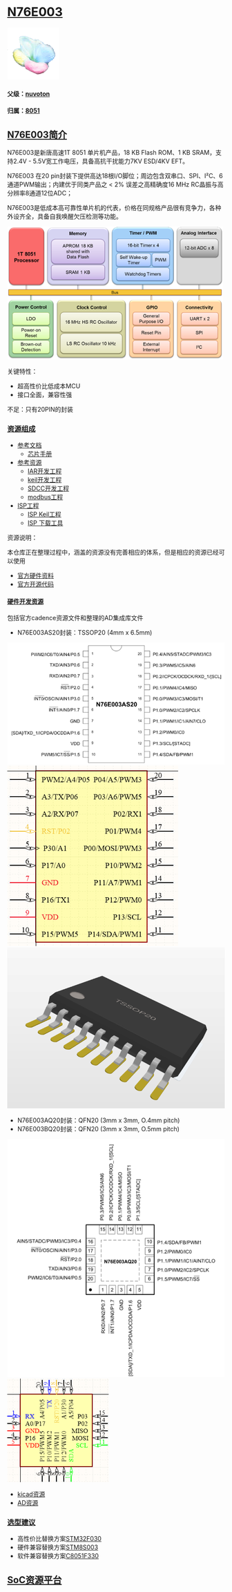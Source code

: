 ﻿# [N76E003](https://github.com/sochub/N76E003)

[![sites](SoC/SoC.png)](http://www.qitas.cn)

#### 父级：[nuvoton](https://github.com/sochub/nuvoton)

#### 归属：[8051](https://github.com/sochub/8051)

## [N76E003简介](https://github.com/sochub/N76E003/wiki)

N76E003是新唐高速1T 8051 单片机产品，18 KB Flash ROM、1 KB SRAM，支持2.4V - 5.5V宽工作电压，具备高抗干扰能力7KV ESD/4KV EFT。

N76E003 在20 pin封装下提供高达18根I/O脚位；周边包含双串口、SPI、I²C、6通道PWM输出；内建优于同类产品之 < 2% 误差之高精确度16 MHz RC晶振与高分辨率8通道12位ADC；

N76E003是低成本高可靠性单片机的代表，价格在同规格产品很有竞争力，各种外设齐全，具备自我唤醒欠压检测等功能。

[![sites](SoC/N76E003.png)](http://www.nuvoton.com.cn/hq/products/microcontrollers/8bit-8051-mcus/low-pin-count-8051-series/n76e003/?__locale=zh)

关键特性：

* 超高性价比低成本MCU
* 接口全面，兼容性强

不足：只有20PIN的封装

### [资源组成](https://github.com/sochub/N76E003)

* [参考文档](docs/)
	* [芯片手册](docs/)
* [参考资源](src/)
	* [IAR开发工程](src/IAR)
	* [keil开发工程](src/Keil)
	* [SDCC开发工程](src/SDCC)
	* [modbus工程](src/modbus)
* [ISP工程](ISP/)
	* [ISP Keil工程](ISP/keil)
	* [ISP 下载工具](ISP/tools)

资源说明：

本仓库正在整理过程中，涵盖的资源没有完善相应的体系，但是相应的资源已经可以使用

* [官方硬件资料](http://www.nuvoton.com.cn/hq/support/tool-and-software/development-tool-hardware/development-kit/?__locale=zh)
* [官方开源代码](https://github.com/OpenNuvoton/N76E003-BSP)

#### [硬件开发资源](https://github.com/sochub/N76E003)

包括官方cadence资源文件和整理的AD集成库文件

* N76E003AS20封装：TSSOP20 (4mm x 6.5mm)

[![sites](docs/TSSOP20.png)](http://www.qitas.cn)
[![sites](src/AD/N76E003-SCH.png)](http://www.qitas.cn)
[![sites](src/AD/N76E003-PCB.png)](http://www.qitas.cn)

* N76E003AQ20封装：QFN20 (3mm x 3mm, O.4mm pitch)
* N76E003BQ20封装：QFN20 (3mm x 3mm, O.5mm pitch)

[![sites](docs/QFN20.png)](http://www.qitas.cn)
[![sites](src/AD/N76E003AQ.png)](http://www.qitas.cn)

* [kicad资源](src/kicad/)
* [AD资源](src/AD/)

### [选型建议](https://github.com/sochub/N76E003)

* 高性价比替换方案[STM32F030](https://github.com/sochub/STM32F030)
* 硬件兼容替换方案[STM8S003](https://github.com/sochub/STM8S003)
* 软件兼容替换方案[C8051F330](https://github.com/sochub/C8051F330)

##  [SoC资源平台](http://www.qitas.cn)
